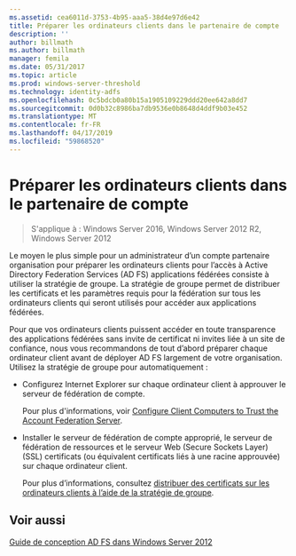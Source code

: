 ```yaml
---
ms.assetid: cea6011d-3753-4b95-aaa5-38d4e97d6e42
title: Préparer les ordinateurs clients dans le partenaire de compte
description: ''
author: billmath
ms.author: billmath
manager: femila
ms.date: 05/31/2017
ms.topic: article
ms.prod: windows-server-threshold
ms.technology: identity-adfs
ms.openlocfilehash: 0c5bdcb0a80b15a1905109229ddd20ee642a8dd7
ms.sourcegitcommit: 0d0b32c8986ba7db9536e0b8648d4ddf9b03e452
ms.translationtype: MT
ms.contentlocale: fr-FR
ms.lasthandoff: 04/17/2019
ms.locfileid: "59868520"
---
```

# <a name="prepare-client-computers-in-the-account-partner"></a>Préparer les ordinateurs clients dans le partenaire de compte

>S'applique à : Windows Server 2016, Windows Server 2012 R2, Windows Server 2012

Le moyen le plus simple pour un administrateur d’un compte partenaire organisation pour préparer les ordinateurs clients pour l’accès à Active Directory Federation Services \(AD FS\) applications fédérées consiste à utiliser la stratégie de groupe. La stratégie de groupe permet de distribuer les certificats et les paramètres requis pour la fédération sur tous les ordinateurs clients qui seront utilisés pour accéder aux applications fédérées.  
  
Pour que vos ordinateurs clients puissent accéder en toute transparence des applications fédérées sans invite de certificat ni invites liée à un site de confiance, nous vous recommandons de tout d’abord préparer chaque ordinateur client avant de déployer AD FS largement de votre organisation. Utilisez la stratégie de groupe pour automatiquement :  
  
-   Configurez Internet Explorer sur chaque ordinateur client à approuver le serveur de fédération de compte.  
  
    Pour plus d'informations, voir [Configure Client Computers to Trust the Account Federation Server](../../ad-fs/deployment/Configure-Client-Computers-to-Trust-the-Account-Federation-Server.md).  
  
-   Installer le serveur de fédération de compte approprié, le serveur de fédération de ressources et le serveur Web (Secure Sockets Layer) \(SSL\) certificats \(ou équivalent certificats liés à une racine approuvée\) sur chaque ordinateur client.  
  
    Pour plus d’informations, consultez [distribuer des certificats sur les ordinateurs clients à l’aide de la stratégie de groupe](../../ad-fs/deployment/Distribute-Certificates-to-Client-Computers-by-Using-Group-Policy.md).  
  

## <a name="see-also"></a>Voir aussi
[Guide de conception AD FS dans Windows Server 2012](AD-FS-Design-Guide-in-Windows-Server-2012.md)
